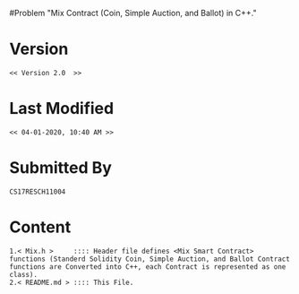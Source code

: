 #Problem 
	"Mix Contract (Coin, Simple Auction, and Ballot) in C++."

# Version
	<< Version 2.0  >>
	
# Last Modified
	<< 04-01-2020, 10:40 AM >>

# Submitted By
	CS17RESCH11004

# Content
	1.< Mix.h >     :::: Header file defines <Mix Smart Contract> functions (Standerd Solidity Coin, Simple Auction, and Ballot Contract functions are Converted into C++, each Contract is represented as one class).
	2.< README.md > :::: This File.
